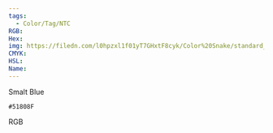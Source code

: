 ```yaml
---
tags:
  - Color/Tag/NTC
RGB:
Hex:
img: https://filedn.com/l0hpzxl1f01yT7GHxtF8cyk/Color%20Snake/standard_csv_to_svg//51808F.svg
CMYK:
HSL:
Name:
---
```

Smalt Blue
```palette
#51808F
```
RGB
